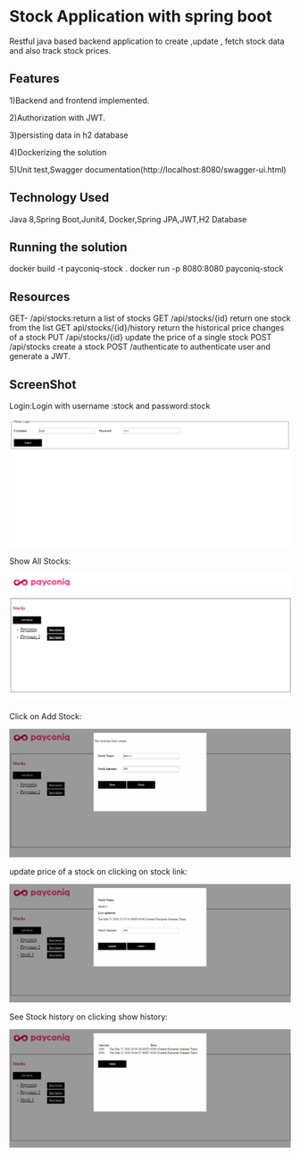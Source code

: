 # Stock Application with spring boot
Restful java based backend application to create ,update , fetch stock data and also track stock prices.

## Features
1)Backend and frontend implemented.

2)Authorization with JWT.

3)persisting data in h2 database

4)Dockerizing the solution

5)Unit test,Swagger documentation(http://localhost:8080/swagger-ui.html)

## Technology Used
Java 8,Spring Boot,Junit4, Docker,Spring JPA,JWT,H2 Database

## Running the solution
docker build -t payconiq-stock .
docker run -p 8080:8080 payconiq-stock

## Resources
GET- /api/stocks:return a list of stocks
GET /api/stocks/{id} return one stock from the list
GET api/stocks/{id}/history return the historical price changes of a stock
PUT /api/stocks/{id} update the price of a single stock
POST /api/stocks create a stock
POST /authenticate to authenticate user and generate a JWT.

## ScreenShot

Login:Login with username :stock and password:stock

![ScreenShot](https://github.com/shubgene/SpringBootStockApplication/blob/master/login.png)

Show All Stocks:

![ScreenShot](https://github.com/shubgene/SpringBootStockApplication/blob/master/initialLoad.png)

Click on Add Stock:

![ScreenShot](https://github.com/shubgene/SpringBootStockApplication/blob/master/addStock.png)

update price of a stock on clicking on stock link:

![ScreenShot](https://github.com/shubgene/SpringBootStockApplication/blob/master/updatePrice.png)

See Stock history on clicking show history:

![ScreenShot](https://github.com/shubgene/SpringBootStockApplication/blob/master/showHistory.png)
